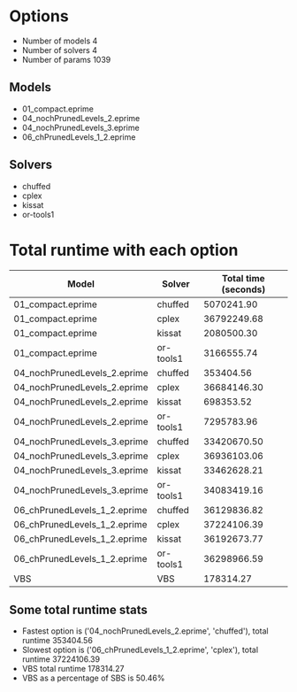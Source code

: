 

# Options


- Number of models 4
- Number of solvers 4
- Number of params 1039


## Models


 - 01_compact.eprime
 - 04_nochPrunedLevels_2.eprime
 - 04_nochPrunedLevels_3.eprime
 - 06_chPrunedLevels_1_2.eprime


## Solvers


 - chuffed
 - cplex
 - kissat
 - or-tools1


# Total runtime with each option


 | Model | Solver | Total time (seconds) | 
 | -- | -- | -- | 
 | 01_compact.eprime | chuffed | 5070241.90 | 
 | 01_compact.eprime | cplex | 36792249.68 | 
 | 01_compact.eprime | kissat | 2080500.30 | 
 | 01_compact.eprime | or-tools1 | 3166555.74 | 
 | 04_nochPrunedLevels_2.eprime | chuffed | 353404.56 | 
 | 04_nochPrunedLevels_2.eprime | cplex | 36684146.30 | 
 | 04_nochPrunedLevels_2.eprime | kissat | 698353.52 | 
 | 04_nochPrunedLevels_2.eprime | or-tools1 | 7295783.96 | 
 | 04_nochPrunedLevels_3.eprime | chuffed | 33420670.50 | 
 | 04_nochPrunedLevels_3.eprime | cplex | 36936103.06 | 
 | 04_nochPrunedLevels_3.eprime | kissat | 33462628.21 | 
 | 04_nochPrunedLevels_3.eprime | or-tools1 | 34083419.16 | 
 | 06_chPrunedLevels_1_2.eprime | chuffed | 36129836.82 | 
 | 06_chPrunedLevels_1_2.eprime | cplex | 37224106.39 | 
 | 06_chPrunedLevels_1_2.eprime | kissat | 36192673.77 | 
 | 06_chPrunedLevels_1_2.eprime | or-tools1 | 36298966.59 | 
 | VBS | VBS | 178314.27 | 


## Some total runtime stats


 - Fastest option is ('04_nochPrunedLevels_2.eprime', 'chuffed'), total runtime 353404.56
 - Slowest option is ('06_chPrunedLevels_1_2.eprime', 'cplex'), total runtime 37224106.39
 - VBS total runtime 178314.27
 - VBS as a percentage of SBS is 50.46%
